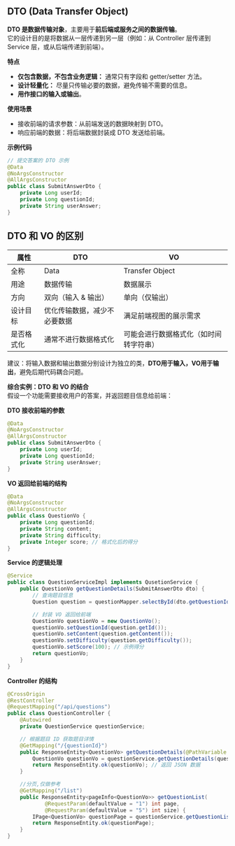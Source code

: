 DTO (Data Transfer Object)  
---

**DTO 是数据传输对象**，主要用于**前后端或服务之间的数据传输**。  
它的设计目的是将数据从一层传递到另一层（例如：从 Controller 层传递到 Service 层，或从后端传递到前端）。  

**特点**  
* **仅包含数据，不包含业务逻辑：** 通常只有字段和 getter/setter 方法。  
* **设计轻量化：** 尽量只传输必要的数据，避免传输不需要的信息。  
* **用作接口的输入或输出**。  

**使用场景**  
* 接收前端的请求参数：从前端发送的数据映射到 DTO。
* 响应前端的数据：将后端数据封装成 DTO 发送给前端。  

**示例代码**
```java
// 提交答案的 DTO 示例
@Data
@NoArgsConstructor
@AllArgsConstructor
public class SubmitAnswerDto {
    private Long userId;
    private Long questionId;
    private String userAnswer;
}
```

DTO 和 VO 的区别
---

| 属性    | DTO            | VO                  |
|-------|----------------|---------------------|
| 全称    | Data           | Transfer Object     | View Object |
| 用途    | 数据传输           | 数据展示                |
| 方向    | 双向（输入 & 输出）    | 单向（仅输出）             |
| 设计目标  | 优化传输数据，减少不必要数据 | 满足前端视图的展示需求         |
| 是否格式化 | 通常不进行数据格式化     | 可能会进行数据格式化（如时间转字符串） |

建议：将输入数据和输出数据分别设计为独立的类，**DTO用于输入，VO用于输出**，避免后期代码耦合问题。  

**综合实例：DTO 和 VO 的结合**  
假设一个功能需要接收用户的答案，并返回题目信息给前端：  

**DTO 接收前端的参数**  
```java
@Data
@NoArgsConstructor
@AllArgsConstructor
public class SubmitAnswerDto {
    private Long userId;
    private Long questionId;
    private String userAnswer;
}
```

**VO 返回给前端的结构**
```java
@Data
@NoArgsConstructor
@AllArgsConstructor
public class QuestionVo {
    private Long questionId;
    private String content;
    private String difficulty;
    private Integer score; // 格式化后的得分
}
```

**Service 的逻辑处理**
```java
@Service
public class QuestionServiceImpl implements QusetionService {
    public QuestionVo getQuestionDetails(SubmitAnswerDto dto) {
        // 查询题目信息
        Question question = questionMapper.selectById(dto.getQuestionId());

        // 封装 VO 返回给前端
        QuestionVo questionVo = new QuestionVo();
        questionVo.setQuestionId(question.getId());
        questionVo.setContent(question.getContent());
        questionVo.setDifficulty(question.getDifficulty());
        questionVo.setScore(100); // 示例得分
        return questionVo;
    }
}
```

**Controller 的结构**
```java
@CrossOrigin
@RestController
@RequestMapping("/api/questions")
public class QuestionController {
    @Autowired
    private QuestionService questionService;

    // 根据题目 ID 获取题目详情
    @GetMapping("/{questionId}")
    public ResponseEntity<QuestionVo> getQuestionDetails(@PathVariable Long questionId) {
        QuestionVo questionVo = questionService.getQuestionDetails(questionId);
        return ResponseEntity.ok(questionVo); // 返回 JSON 数据
    }

    //分页,仅做参考
    @GetMapping("/list")
    public ResponseEntity<pageInfo<QuestionVo>> getQuestionList(
            @RequestParam(defaultValue = "1") int page,
            @RequestParam(defaultValue = "5") int size) {
        IPage<QuestionVo> questionPage = questionService.getQuestionList(page, size);
        return ResponseEntity.ok(questionPage);
    }
}
```

